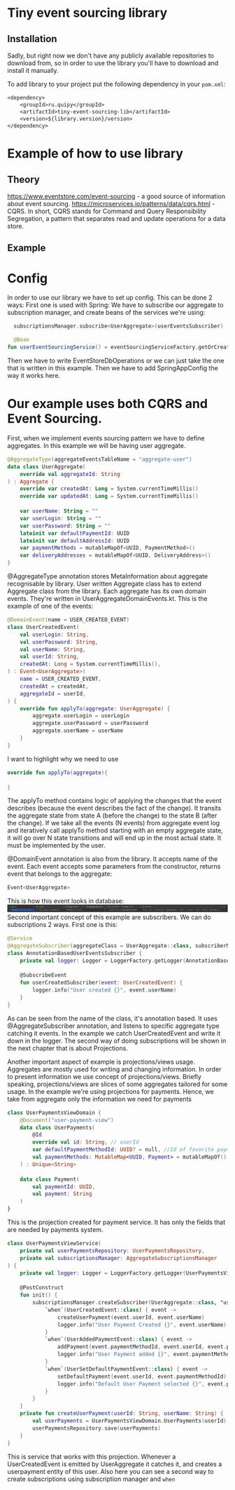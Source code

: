 # Tiny event sourcing library

## Installation
Sadly, but right now we don't have any publicly available repositories to download from, so in order to use the library you'll have to download and install it manually.

To add library to your project put the following dependency in your `pom.xml`:
```
<dependency>
    <groupId>ru.quipy</groupId>
    <artifactId>tiny-event-sourcing-lib</artifactId>
    <version>${library.version}/version>
</dependency>
```

# Example of how to use library
## Theory
https://www.eventstore.com/event-sourcing - a good source of information about event sourcing.
https://microservices.io/patterns/data/cqrs.html -  CQRS. 
In short, CQRS stands for Command and Query Responsibility Segregation, a pattern that separates read and update operations for a data store.

## Example
# Config 
In order to use our library we have to set up config. This can be done 2 ways:
First one is used with Spring:
We have to subscribe our aggregate to subscription manager, and create beans of the services we're using:
```kotlin
  subscriptionsManager.subscribe<UserAggregate>(userEventsSubscriber)
```
```kotlin
  @Bean
fun userEventSourcingService() = eventSourcingServiceFactory.getOrCreateService(UserAggregate::class)
```
Then we have to write EventStoreDbOperations or we can just take the one that is written in this example. Then we have to add SpringAppConfig the way it works here.
# Our example uses both CQRS and Event Sourcing.
First, when we implement events sourcing pattern we have to define aggregates. In this example we will be having user aggregate.
```kotlin
@AggregateType(aggregateEventsTableName = "aggregate-user")
data class UserAggregate(
    override val aggregateId: String
) : Aggregate {
    override var createdAt: Long = System.currentTimeMillis()
    override var updatedAt: Long = System.currentTimeMillis()

    var userName: String = ""
    var userLogin: String = ""
    var userPassword: String = ""
    lateinit var defaultPaymentId: UUID
    lateinit var defaultAddressId: UUID
    var paymentMethods = mutableMapOf<UUID, PaymentMethod>()
    var deliveryAddresses = mutableMapOf<UUID, DeliveryAddress>()
}
```
@AggregateType annotation stores MetaInformation about aggregate recognisable by library.
User written Aggregate class has to extend Aggregate class from the library.
Each aggregate has its own domain events. They're written in UserAggregateDomainEvents.kt.
This is the example of one of the events:
```kotlin
@DomainEvent(name = USER_CREATED_EVENT)
class UserCreatedEvent(
    val userLogin: String,
    val userPassword: String,
    val userName: String,
    val userId: String,
    createdAt: Long = System.currentTimeMillis(),
) : Event<UserAggregate>(
    name = USER_CREATED_EVENT,
    createdAt = createdAt,
    aggregateId = userId,
) {
    override fun applyTo(aggregate: UserAggregate) {
        aggregate.userLogin = userLogin
        aggregate.userPassword = userPassword
        aggregate.userName = userName
    }
}
```
I want to highlight why we need to use
```kotlin
override fun applyTo(aggregate){
    
}
```
The applyTo method contains logic of applying the changes that the event describes (because the event describes the fact of the change). 
It transits the aggregate state from state A (before the change) to the state B (after the change).
If we take all the events (N events) from aggregate event log and iteratively call applyTo method starting with an empty aggregate state, it will go over N state transitions and will end up in the most actual state.
It must be implemented by the user.

@DomainEvent annotation is also from the library. It accepts name of the event.
Each event accepts some parameters from the constructor, returns event that belongs to the aggregate:
```kotlin
Event<UserAggregate>
```

This is how this event looks in database:
![](Example1.png)
Second important concept of this example are subscribers. We can do subscriptions 2 ways.
First one is this:
```kotlin
@Service
@AggregateSubscriber(aggregateClass = UserAggregate::class, subscriberName = "demo-user-stream")
class AnnotationBasedUserEventsSubscriber {
    private val logger: Logger = LoggerFactory.getLogger(AnnotationBasedUserEventsSubscriber::class.java)

    @SubscribeEvent
    fun userCreatedSubscriber(event: UserCreatedEvent) {
        logger.info("User created {}", event.userName)
    }
}
```
As can be seen from the name of the class, it's annotation based. 
It uses @AggregateSubscriber annotation, and listens to specific aggregate type catching it events.
In the example we catch UserCreatedEvent and write it down in the logger.
The second way of doing subscriptions will be shown in the next chapter that is about Projections.

Another important aspect of example is projections/views usage. 
Aggregates are mostly used for writing and changing information. 
In order to present information we use concept of projections/views. 
Briefly speaking, projections/views are slices of some aggregates tailored for some usage. 
In the example we're using projections for payments.
Hence, we take from aggregate only the information we need for payments
```kotlin
class UserPaymentsViewDomain {
    @Document("user-payment-view")
    data class UserPayments(
        @Id
        override val id: String, // userId
        var defaultPaymentMethodId: UUID? = null, //Id of favorite payment
        val paymentMethods: MutableMap<UUID, Payment> = mutableMapOf() // map to hold all payments
    ) : Unique<String>

    data class Payment(
        val paymentId: UUID,
        val payment: String
    )
}
```
This is the projection created for payment service. 
It has only the fields that are needed by payments system.
```kotlin
class UserPaymentsViewService(
    private val userPaymentsRepository: UserPaymentsRepository,
    private val subscriptionsManager: AggregateSubscriptionsManager
) {
    private val logger: Logger = LoggerFactory.getLogger(UserPaymentsViewService::class.java)

    @PostConstruct
    fun init() {
        subscriptionsManager.createSubscriber(UserAggregate::class, "userPayments-payment-event-publisher-stream") {
            `when`(UserCreatedEvent::class) { event ->
                createUserPayment(event.userId, event.userName)
                logger.info("User Payment Created {}", event.userName)
            }
            `when`(UserAddedPaymentEvent::class) { event ->
                addPayment(event.paymentMethodId, event.userId, event.paymentMethod)
                logger.info("User Payment added {}", event.paymentMethod)
            }
            `when`(UserSetDefaultPaymentEvent::class) { event ->
                setDefaultPayment(event.userId, event.paymentMethodId)
                logger.info("Default User Payment selected {}", event.paymentMethodId)
            }
        }
    }
    private fun createUserPayment(userId: String, userName: String) {
        val userPayments = UserPaymentsViewDomain.UserPayments(userId)
        userPaymentsRepository.save(userPayments)
    }
}
```
This is service that works with this projection. Whenever a UserCreatedEvent is emitted by  UserAggregate it catches it,
and creates a userpayment entity of this user. Also here you can see a second way to create subscriptions using subscription manager and `when`

